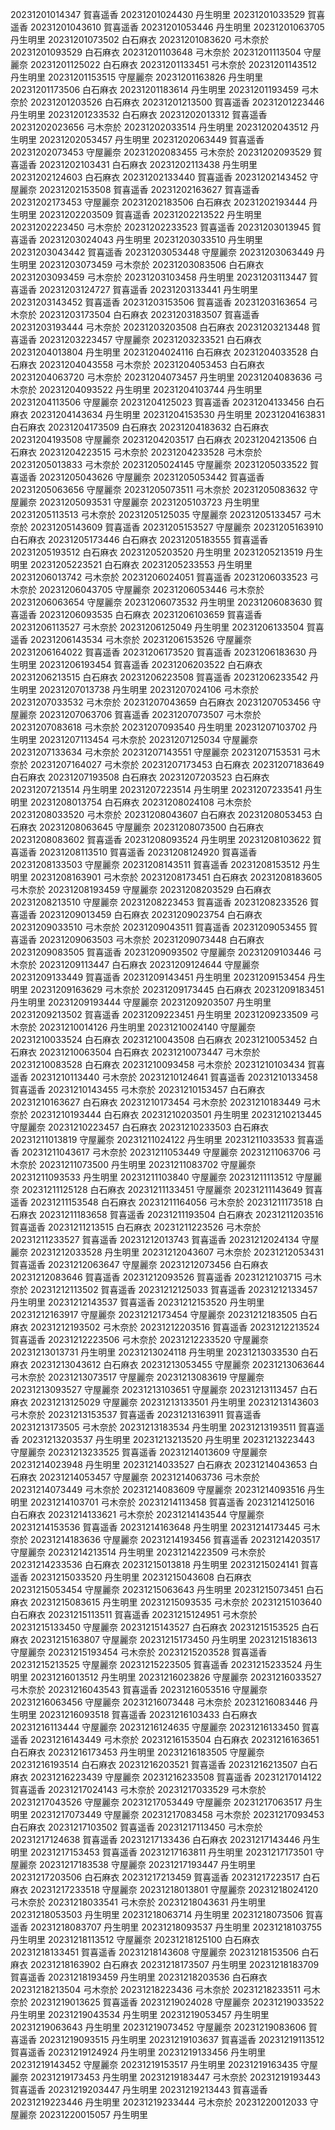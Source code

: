 20231201014347 賀喜遥香
20231201024430 丹生明里
20231201033529 賀喜遥香
20231201043610 賀喜遥香
20231201053446 丹生明里
20231201063705 丹生明里
20231201073502 白石麻衣
20231201083620 弓木奈於
20231201093529 白石麻衣
20231201103648 弓木奈於
20231201113504 守屋麗奈
20231201125022 白石麻衣
20231201133451 弓木奈於
20231201143512 丹生明里
20231201153515 守屋麗奈
20231201163826 丹生明里
20231201173506 白石麻衣
20231201183614 丹生明里
20231201193459 弓木奈於
20231201203526 白石麻衣
20231201213500 賀喜遥香
20231201223446 丹生明里
20231201233532 白石麻衣
20231202013312 賀喜遥香
20231202023656 弓木奈於
20231202033514 丹生明里
20231202043512 丹生明里
20231202053457 丹生明里
20231202063449 賀喜遥香
20231202073453 守屋麗奈
20231202083455 弓木奈於
20231202093529 賀喜遥香
20231202103431 白石麻衣
20231202113438 丹生明里
20231202124603 白石麻衣
20231202133440 賀喜遥香
20231202143452 守屋麗奈
20231202153508 賀喜遥香
20231202163627 賀喜遥香
20231202173453 守屋麗奈
20231202183506 白石麻衣
20231202193444 丹生明里
20231202203509 賀喜遥香
20231202213522 丹生明里
20231202223450 弓木奈於
20231202233523 賀喜遥香
20231203013945 賀喜遥香
20231203024043 丹生明里
20231203033510 丹生明里
20231203043442 賀喜遥香
20231203053448 守屋麗奈
20231203063449 丹生明里
20231203073459 弓木奈於
20231203083506 白石麻衣
20231203093459 弓木奈於
20231203103458 丹生明里
20231203113447 賀喜遥香
20231203124727 賀喜遥香
20231203133441 丹生明里
20231203143452 賀喜遥香
20231203153506 賀喜遥香
20231203163654 弓木奈於
20231203173504 白石麻衣
20231203183507 賀喜遥香
20231203193444 弓木奈於
20231203203508 白石麻衣
20231203213448 賀喜遥香
20231203223457 守屋麗奈
20231203233521 白石麻衣
20231204013804 丹生明里
20231204024116 白石麻衣
20231204033528 白石麻衣
20231204043558 弓木奈於
20231204053453 白石麻衣
20231204063720 弓木奈於
20231204073457 丹生明里
20231204083636 弓木奈於
20231204093522 丹生明里
20231204103744 丹生明里
20231204113506 守屋麗奈
20231204125023 賀喜遥香
20231204133456 白石麻衣
20231204143634 丹生明里
20231204153530 丹生明里
20231204163831 白石麻衣
20231204173509 白石麻衣
20231204183632 白石麻衣
20231204193508 守屋麗奈
20231204203517 白石麻衣
20231204213506 白石麻衣
20231204223515 弓木奈於
20231204233528 弓木奈於
20231205013833 弓木奈於
20231205024145 守屋麗奈
20231205033522 賀喜遥香
20231205043626 守屋麗奈
20231205053442 賀喜遥香
20231205063656 守屋麗奈
20231205073511 弓木奈於
20231205083632 守屋麗奈
20231205093531 守屋麗奈
20231205103723 丹生明里
20231205113513 弓木奈於
20231205125035 守屋麗奈
20231205133457 弓木奈於
20231205143609 賀喜遥香
20231205153527 守屋麗奈
20231205163910 白石麻衣
20231205173446 白石麻衣
20231205183555 賀喜遥香
20231205193512 白石麻衣
20231205203520 丹生明里
20231205213519 丹生明里
20231205223521 白石麻衣
20231205233553 丹生明里
20231206013742 弓木奈於
20231206024051 賀喜遥香
20231206033523 弓木奈於
20231206043705 守屋麗奈
20231206053446 弓木奈於
20231206063654 守屋麗奈
20231206073532 丹生明里
20231206083630 賀喜遥香
20231206093535 白石麻衣
20231206103659 賀喜遥香
20231206113527 弓木奈於
20231206125049 丹生明里
20231206133504 賀喜遥香
20231206143534 弓木奈於
20231206153526 守屋麗奈
20231206164022 賀喜遥香
20231206173520 賀喜遥香
20231206183630 丹生明里
20231206193454 賀喜遥香
20231206203522 白石麻衣
20231206213515 白石麻衣
20231206223508 賀喜遥香
20231206233542 丹生明里
20231207013738 丹生明里
20231207024106 弓木奈於
20231207033532 弓木奈於
20231207043659 白石麻衣
20231207053456 守屋麗奈
20231207063706 賀喜遥香
20231207073507 弓木奈於
20231207083618 弓木奈於
20231207093540 丹生明里
20231207103702 丹生明里
20231207113454 弓木奈於
20231207125034 守屋麗奈
20231207133634 弓木奈於
20231207143551 守屋麗奈
20231207153531 弓木奈於
20231207164027 弓木奈於
20231207173453 白石麻衣
20231207183649 白石麻衣
20231207193508 白石麻衣
20231207203523 白石麻衣
20231207213514 丹生明里
20231207223514 丹生明里
20231207233541 丹生明里
20231208013754 白石麻衣
20231208024108 弓木奈於
20231208033520 弓木奈於
20231208043607 白石麻衣
20231208053453 白石麻衣
20231208063645 守屋麗奈
20231208073500 白石麻衣
20231208083602 賀喜遥香
20231208093524 丹生明里
20231208103622 賀喜遥香
20231208113510 賀喜遥香
20231208124920 賀喜遥香
20231208133503 守屋麗奈
20231208143511 賀喜遥香
20231208153512 丹生明里
20231208163901 弓木奈於
20231208173451 白石麻衣
20231208183605 弓木奈於
20231208193459 守屋麗奈
20231208203529 白石麻衣
20231208213510 守屋麗奈
20231208223453 賀喜遥香
20231208233526 賀喜遥香
20231209013459 白石麻衣
20231209023754 白石麻衣
20231209033510 弓木奈於
20231209043511 賀喜遥香
20231209053455 賀喜遥香
20231209063503 弓木奈於
20231209073448 白石麻衣
20231209083505 賀喜遥香
20231209093502 守屋麗奈
20231209103446 弓木奈於
20231209113447 白石麻衣
20231209124644 守屋麗奈
20231209133449 賀喜遥香
20231209143451 丹生明里
20231209153454 丹生明里
20231209163629 弓木奈於
20231209173445 白石麻衣
20231209183451 丹生明里
20231209193444 守屋麗奈
20231209203507 丹生明里
20231209213502 賀喜遥香
20231209223451 丹生明里
20231209233509 弓木奈於
20231210014126 丹生明里
20231210024140 守屋麗奈
20231210033524 白石麻衣
20231210043508 白石麻衣
20231210053452 白石麻衣
20231210063504 白石麻衣
20231210073447 弓木奈於
20231210083528 白石麻衣
20231210093458 弓木奈於
20231210103434 賀喜遥香
20231210113440 弓木奈於
20231210124641 賀喜遥香
20231210133458 賀喜遥香
20231210143455 弓木奈於
20231210153457 白石麻衣
20231210163627 白石麻衣
20231210173454 弓木奈於
20231210183449 弓木奈於
20231210193444 白石麻衣
20231210203501 丹生明里
20231210213445 守屋麗奈
20231210223457 白石麻衣
20231210233503 白石麻衣
20231211013819 守屋麗奈
20231211024122 丹生明里
20231211033533 賀喜遥香
20231211043617 弓木奈於
20231211053449 守屋麗奈
20231211063706 弓木奈於
20231211073500 丹生明里
20231211083702 守屋麗奈
20231211093533 丹生明里
20231211103840 守屋麗奈
20231211113512 守屋麗奈
20231211125128 白石麻衣
20231211133451 守屋麗奈
20231211143649 賀喜遥香
20231211153548 白石麻衣
20231211164056 弓木奈於
20231211173518 白石麻衣
20231211183658 賀喜遥香
20231211193504 白石麻衣
20231211203516 賀喜遥香
20231211213515 白石麻衣
20231211223526 弓木奈於
20231211233527 賀喜遥香
20231212013743 賀喜遥香
20231212024134 守屋麗奈
20231212033528 丹生明里
20231212043607 弓木奈於
20231212053431 賀喜遥香
20231212063647 守屋麗奈
20231212073456 白石麻衣
20231212083646 賀喜遥香
20231212093526 賀喜遥香
20231212103715 弓木奈於
20231212113502 賀喜遥香
20231212125033 賀喜遥香
20231212133457 丹生明里
20231212143537 賀喜遥香
20231212153520 丹生明里
20231212163917 守屋麗奈
20231212173454 守屋麗奈
20231212183505 白石麻衣
20231212193502 弓木奈於
20231212203516 賀喜遥香
20231212213524 賀喜遥香
20231212223506 弓木奈於
20231212233520 守屋麗奈
20231213013731 丹生明里
20231213024118 丹生明里
20231213033530 白石麻衣
20231213043612 白石麻衣
20231213053455 守屋麗奈
20231213063644 弓木奈於
20231213073517 守屋麗奈
20231213083619 守屋麗奈
20231213093527 守屋麗奈
20231213103651 守屋麗奈
20231213113457 白石麻衣
20231213125029 守屋麗奈
20231213133501 丹生明里
20231213143603 弓木奈於
20231213153537 賀喜遥香
20231213163911 賀喜遥香
20231213173505 弓木奈於
20231213183534 丹生明里
20231213193511 賀喜遥香
20231213203537 丹生明里
20231213213520 丹生明里
20231213223443 守屋麗奈
20231213233525 賀喜遥香
20231214013609 守屋麗奈
20231214023948 丹生明里
20231214033527 白石麻衣
20231214043653 白石麻衣
20231214053457 守屋麗奈
20231214063736 弓木奈於
20231214073449 弓木奈於
20231214083609 守屋麗奈
20231214093516 丹生明里
20231214103701 弓木奈於
20231214113458 賀喜遥香
20231214125016 白石麻衣
20231214133621 弓木奈於
20231214143544 守屋麗奈
20231214153536 賀喜遥香
20231214163648 丹生明里
20231214173445 弓木奈於
20231214183636 守屋麗奈
20231214193456 賀喜遥香
20231214203517 守屋麗奈
20231214213514 丹生明里
20231214223509 弓木奈於
20231214233536 白石麻衣
20231215013818 丹生明里
20231215024141 賀喜遥香
20231215033520 丹生明里
20231215043608 白石麻衣
20231215053454 守屋麗奈
20231215063643 丹生明里
20231215073451 白石麻衣
20231215083615 丹生明里
20231215093535 弓木奈於
20231215103640 白石麻衣
20231215113511 賀喜遥香
20231215124951 弓木奈於
20231215133450 守屋麗奈
20231215143527 白石麻衣
20231215153525 白石麻衣
20231215163807 守屋麗奈
20231215173450 丹生明里
20231215183613 守屋麗奈
20231215193454 弓木奈於
20231215203528 賀喜遥香
20231215213525 守屋麗奈
20231215223505 賀喜遥香
20231215233524 丹生明里
20231216013512 丹生明里
20231216023826 守屋麗奈
20231216033527 弓木奈於
20231216043543 賀喜遥香
20231216053516 守屋麗奈
20231216063456 守屋麗奈
20231216073448 弓木奈於
20231216083446 丹生明里
20231216093518 賀喜遥香
20231216103433 白石麻衣
20231216113444 守屋麗奈
20231216124635 守屋麗奈
20231216133450 賀喜遥香
20231216143449 弓木奈於
20231216153504 白石麻衣
20231216163651 白石麻衣
20231216173453 丹生明里
20231216183505 守屋麗奈
20231216193514 白石麻衣
20231216203521 賀喜遥香
20231216213507 白石麻衣
20231216223439 守屋麗奈
20231216233508 賀喜遥香
20231217014122 賀喜遥香
20231217024143 弓木奈於
20231217033529 弓木奈於
20231217043526 守屋麗奈
20231217053449 守屋麗奈
20231217063517 丹生明里
20231217073449 守屋麗奈
20231217083458 弓木奈於
20231217093453 白石麻衣
20231217103502 賀喜遥香
20231217113450 弓木奈於
20231217124638 賀喜遥香
20231217133436 白石麻衣
20231217143446 丹生明里
20231217153453 賀喜遥香
20231217163811 丹生明里
20231217173501 守屋麗奈
20231217183538 守屋麗奈
20231217193447 丹生明里
20231217203506 白石麻衣
20231217213459 賀喜遥香
20231217223517 白石麻衣
20231217233518 守屋麗奈
20231218013801 守屋麗奈
20231218024120 弓木奈於
20231218033541 弓木奈於
20231218043631 丹生明里
20231218053503 丹生明里
20231218063714 丹生明里
20231218073506 賀喜遥香
20231218083707 丹生明里
20231218093537 丹生明里
20231218103755 丹生明里
20231218113512 守屋麗奈
20231218125100 白石麻衣
20231218133451 賀喜遥香
20231218143608 守屋麗奈
20231218153506 白石麻衣
20231218163902 白石麻衣
20231218173507 丹生明里
20231218183709 賀喜遥香
20231218193459 丹生明里
20231218203536 白石麻衣
20231218213504 弓木奈於
20231218223436 弓木奈於
20231218233511 弓木奈於
20231219013625 賀喜遥香
20231219024028 守屋麗奈
20231219033522 丹生明里
20231219043534 丹生明里
20231219053457 丹生明里
20231219063643 丹生明里
20231219073452 守屋麗奈
20231219083606 賀喜遥香
20231219093515 丹生明里
20231219103637 賀喜遥香
20231219113512 賀喜遥香
20231219124924 丹生明里
20231219133456 丹生明里
20231219143452 守屋麗奈
20231219153517 丹生明里
20231219163435 守屋麗奈
20231219173453 丹生明里
20231219183447 弓木奈於
20231219193443 賀喜遥香
20231219203447 丹生明里
20231219213443 賀喜遥香
20231219223446 丹生明里
20231219233444 弓木奈於
20231220012033 守屋麗奈
20231220015057 丹生明里
